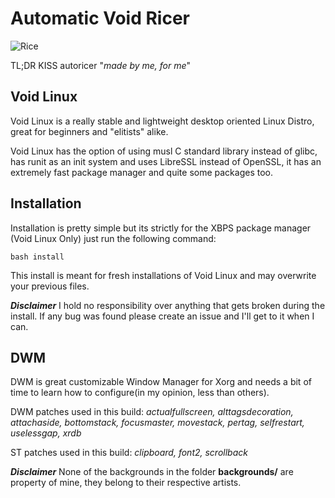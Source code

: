 # Automatic Void Ricer

![Rice](https://github.com/dconixDev/voidrice/blob/main/config/.otherfiles/Rice.png?raw=true)

TL;DR KISS autoricer "*made by me, for me*"

## Void Linux

Void Linux is a really stable and lightweight desktop oriented Linux Distro, great for beginners and "elitists" alike.

Void Linux has the option of using musl C standard library instead of glibc, has runit as an init system and uses LibreSSL instead of OpenSSL, it has an extremely fast package manager and quite some packages too.

## Installation

Installation is pretty simple but its strictly for the XBPS package manager (Void Linux Only) just run the following command:

`bash install`

This install is meant for fresh installations of Void Linux and may overwrite your previous files.

***Disclaimer*** I hold no responsibility over anything that gets broken during the install. If any bug was found please create an issue and I'll get to it when I can.

## DWM

DWM is great customizable Window Manager for Xorg and needs a bit of time to learn how to configure(in my opinion, less than others).

DWM patches used in this build: *actualfullscreen, alttagsdecoration, attachaside, bottomstack, focusmaster, movestack, pertag, selfrestart, uselessgap, xrdb*

ST patches used in this build: *clipboard, font2, scrollback*

***Disclaimer*** None of the backgrounds in the folder **backgrounds/** are property of mine, they belong to their respective artists.
